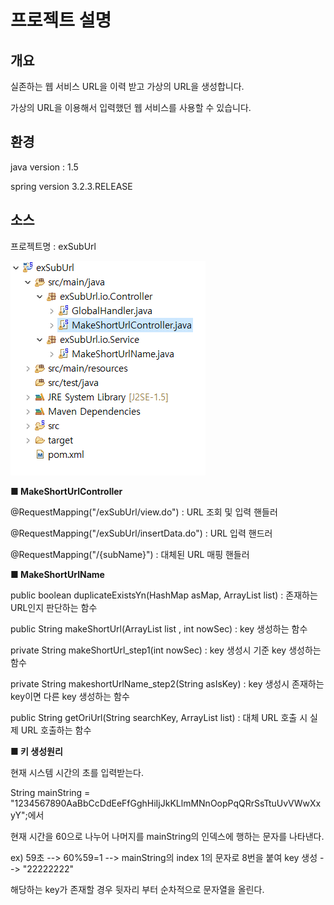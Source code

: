 ﻿프로젝트 설명
===========================

## 개요
실존하는 웹 서비스 URL을 이력 받고 가상의 URL을 생성합니다.

가상의 URL을 이용해서 입력했던 웹 서비스를 사용할 수 있습니다.

## 환경
java version : 1.5

spring version 3.2.3.RELEASE


## 소스
프로젝트명 : exSubUrl

![structure](./images/structure.png)


**■ MakeShortUrlController**

@RequestMapping("/exSubUrl/view.do") : URL 조회 및 입력 핸들러

@RequestMapping("/exSubUrl/insertData.do") : URL 입력 핸드러

@RequestMapping("/{subName}") : 대체된 URL 매핑 핸들러

**■ MakeShortUrlName**

public boolean duplicateExistsYn(HashMap asMap, ArrayList list) : 존재하는 URL인지 판단하는 함수

public String makeShortUrl(ArrayList list , int nowSec) : key 생성하는 함수

private String makeShortUrl_step1(int nowSec) : key 생성시 기준 key 생성하는 함수

private String makeshortUrlName_step2(String asIsKey) : key 생성시 존재하는 key이면 다른 key 생성하는 함수

public String getOriUrl(String searchKey, ArrayList list) : 대체 URL 호출 시 실제 URL 호출하는 함수

**■ 키 생성원리**

현재 시스템 시간의 초를 입력받는다.

String mainString = "1234567890AaBbCcDdEeFfGghHiIjJkKLlmMNnOopPqQRrSsTtuUvVWwXxyY";에서

현재 시간을 60으로 나누어 나머지를 mainString의 인덱스에 행하는 문자를 나타낸다.

ex) 59초 --> 60%59=1 --> mainString의 index 1의 문자로 8번을 붙여 key 생성 --> "22222222"

해당하는 key가 존재할 경우 뒷자리 부터 순차적으로 문자열을 올린다.
